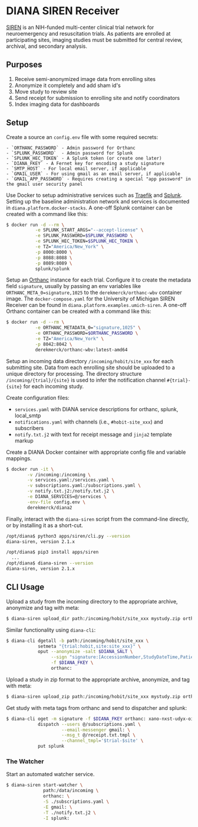 # DIANA SIREN Receiver

[SIREN][] is an NIH-funded multi-center clinical trial network for neuroemergency and resuscitation trials.  As patients are enrolled at participating sites, imaging studies must be submitted for central review, archival, and secondary analysis.


## Purposes

1. Receive semi-anonymized image data from enrolling sites
2. Anonymize it completely and add sham id's
3. Move study to review site
4. Send receipt for submission to enrolling site and notify coordinators
5. Index imaging data for dashboards


## Setup

Create a source an `config.env` file with some required secrets:
  
    - `ORTHANC_PASSWORD` - Admin password for Orthanc
    - `SPLUNK_PASSWORD`  - Admin password for Splunk
    - `SPLUNK_HEC_TOKEN` - A Splunk token (or create one later)
    - `DIANA_FKEY` - A Fernet key for encoding a study signature
    - `SMTP_HOST` - For local email server, if applicable
    - `GMAIL_USER` - For using gmail as an email server, if applicable
    - `GMAIL_APP_PASSWORD` - Requires creating a special "app password" in the gmail user security panel

Use Docker to setup administrative services such as [Traefik][] and [Splunk][].  Setting up the baseline administration network and services is documented in `diana.platform.docker-stacks`.  A one-off Splunk container can be created with a command like this:

```bash
$ docker run -d --rm \
           -e SPLUNK_START_ARGS="--accept-license" \
           -e SPLUNK_PASSWORD=$SPLUNK_PASSWORD \
           -e SPLUNK_HEC_TOKEN=$SPLUNK_HEC_TOKEN \
           -e TZ="America/New_York" \
           -p 8000:8000 \
           -p 8088:8088 \
           -p 8089:8089 \
           splunk/splunk
```

Setup an [Orthanc][] instance for each trial.  Configure it to create the metadata field `signature`, usually by passing an env variables like `ORTHANC_META_0=signature,1025` to the `derekmerck/orthanc-wbv` container image.  The `docker-compose.yaml` for the University of Michigan SIREN Receiver can be found in `diana.platform.examples.umich-siren`.  A one-off Orthanc container can be created with a command like this:

```bash
$ docker run -d --rm \
           -e ORTHANC_METADATA_0="signature,1025" \
           -e ORTHANC_PASSWORD=$ORTHANC_PASSWORD \
           -e TZ="America/New_York" \
           -p 8042:8042 \
           derekmerck/orthanc-wbv:latest-amd64
```

Setup an incoming data directory `/incoming/hobit/site_xxx` for each submitting site.  Data from each enrolling site should be uploaded to a unique directory for processing.  The directory structure `/incoming/{trial}/{site}` is used to infer the notification channel `#{trial}-{site}` for each incoming study.

Create configuration files:
  - `services.yaml` with DIANA service descriptions for orthanc, splunk, local_smtp
  - `notifications.yaml` with channels (i.e., `#hobit-site_xxx`) and subscribers
  - `notify.txt.j2` with text for receipt message and `jinja2` template markup

Create a DIANA Docker container with appropriate config file and variable mappings.

```bash
$ docker run -it \
        -v /incoming:/incoming \
        -v services.yaml:/services.yaml \
        -v subscriptions.yaml:/subscriptions.yaml \
        -v notify.txt.j2:/notify.txt.j2 \
        -e DIANA_SERVICES=@/services \
        -env-file config.env \
        derekmerck/diana2
```

Finally, interact with the `diana-siren` script from the command-line directly, or by installing it as a short-cut.

```bash
/opt/diana$ python3 apps/siren/cli.py --version
diana-siren, version 2.1.x

/opt/diana$ pip3 install apps/siren
  ...
/opt/diana$ diana-siren --version
diana-siren, version 2.1.x
```

## CLI Usage

Upload a study from the incoming directory to the appropriate archive, anonymize and tag with meta:

```bash
$ diana-siren upload_dir path:/incoming/hobit/site_xxx mystudy.zip orthanc:
```

Similar functionality using `diana-cli`:

```bash
$ diana-cli dgetall -b path:/incoming/hobit/site_xxx \
            setmeta "{trial:hobit,site:site_xxx}" \
            oput --anonymize -salt $DIANA_SALT \
                 --sign "signature:[AccessionNumber,StudyDateTime,PatientName,trial,site]" \
                 -f $DIANA_FKEY \
                 orthanc:
```

Upload a study in zip format to the appropriate archive, anonymize, and tag with meta:

```bash
$ diana-siren upload_zip path:/incoming/hobit/site_xxx mystudy.zip orthanc:
```

Get study with meta tags from orthanc and send to dispatcher and splunk:

```bash
$ diana-cli oget -m signature -f $DIANA_FKEY orthanc: xano-nxst-udyx-oidx \
            dispatch --users @/subscriptions.yaml \
                     --email-messenger gmail: \
                     --msg_t @/receipt.txt.tmpl \
                     --channel_tmpl='$trial-$site' \
            put splunk
```

### The Watcher

Start an automated watcher service.

```bash
$ diana-siren start-watcher \
              path:/data/incoming \
              orthanc: \
              -S ./subscriptions.yaml \
              -E gmail: \
              -T ./notify.txt.j2 \
              -I splunk:
```

[SIREN]: http://xxx
[Traefik]: http://xxx
[Splunk]:  http://xxx
[Orthanc]: http://xxx


